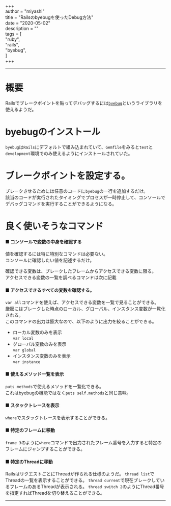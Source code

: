 +++  
author = "miyashi"  
title = "Railsのbyebugを使ったDebug方法"  
date = "2020-05-02"  
description = ""  
tags = [  
    "ruby",  
    "rails",  
    "byebug",  
]  
+++  

------------  
# 概要
Railsでブレークポイントを貼ってデバッグするには[`byebug`](https://github.com/deivid-rodriguez/byebug)というライブラリを使えるようだ。

# byebugのインストール
`byebug`は`Rails`にデフォルトで組み込まれていて、`Gemfile`をみると`test`と`development`環境でのみ使えるようにインストールされていた。

# ブレークポイントを設定する。
ブレークさせるためには任意のコードに`byebug`の一行を追加するだけ。  
該当のコードが実行されたタイミングでプロセスが一時停止して、コンソールでデバッグコマンドを実行することができるようになる。

# 良く使いそうなコマンド
#### ■ コンソールで変数の中身を確認する
値を確認するには特に特別なコマンドは必要ない。  
コンソールに確認したい値を記述するだけ。  

確認できる変数は、ブレークしたフレームからアクセスできる変数に限る。  
アクセスできる変数の一覧を調べるコマンドは次に記載   

#### ■ アクセスできるすべての変数を確認する。
`var all`コマンドを使えば、アクセスできる変数を一覧で見ることができる。  
厳密にはブレークした時点のローカル、グローバル、インスタンス変数が一覧化される。  
このコマンドの出力は膨大なので、以下のように出力を絞ることができる。  

* ローカル変数のみを表示  
`var local`
* グローバル変数のみを表示  
`var global`
* インスタンス変数のみを表示  
`var instance`

#### ■ 使えるメソッド一覧を表示
`puts methods`で使えるメソッドを一覧化できる。  
これはbyebugの機能ではなく`puts self.methods`と同じ意味。


#### ■ スタックトレースを表示
`where`でスタックトレースを表示することができる。

#### ■ 特定のフレームに移動
`frame 3`のように`where`コマンドで出力されたフレーム番号を入力すると特定のフレームにジャンプすることができる。

#### ■ 特定のThreadに移動
RailsはリクエストごとにThreadが作られる仕様のようだ。
`thread list`でThreadの一覧を表示することができる。
`thread current`で現在ブレークしているフレームのあるThreadが表示される。
`thread switch 2`のようにThread番号を指定すればThreadを切り替えることができる。



------------

